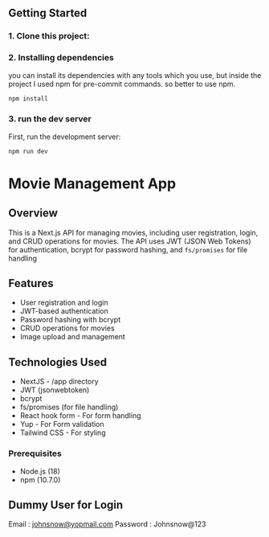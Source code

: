 ## Getting Started

### 1. Clone this project:

### 2. Installing dependencies

you can install its dependencies with any tools which you use, but inside the project I used npm for pre-commit commands.
so better to use npm.

```bash
npm install
````

### 3. run the dev server

First, run the development server:

```bash
npm run dev
```

# Movie Management App

## Overview

This is a Next.js API for managing movies, including user registration, login, and CRUD operations for movies. The API uses JWT (JSON Web Tokens) for authentication, bcrypt for password hashing, and `fs/promises` for file handling

## Features

- User registration and login
- JWT-based authentication
- Password hashing with bcrypt
- CRUD operations for movies
- Image upload and management

## Technologies Used

- NextJS - /app directory
- JWT (jsonwebtoken)
- bcrypt
- fs/promises (for file handling)
- React hook form - For form handling
- Yup - For Form validation
- Tailwind CSS - For styling

### Prerequisites

- Node.js (18)
- npm (10.7.0)

## Dummy User for Login

Email : johnsnow@yopmail.com
Password : Johnsnow@123